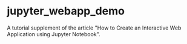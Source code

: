# jupyter_webapp_demo
A tutorial supplement of the article "How to Create an Interactive Web Application using Jupyter Notebook".
